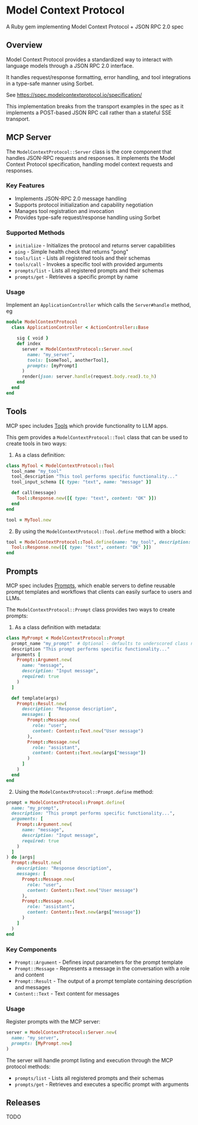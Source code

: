 # Model Context Protocol

A Ruby gem implementing Model Context Protocol + JSON RPC 2.0 spec

## Overview

Model Context Protocol provides a standardized way to interact with language models through a JSON RPC 2.0 interface.

It handles request/response formatting, error handling, and tool integrations in a type-safe manner using Sorbet.

See https://spec.modelcontextprotocol.io/specification/

This implementation breaks from the transport examples in the spec as it implements a POST-based JSON RPC call rather
than a stateful SSE transport.

## MCP Server

The `ModelContextProtocol::Server` class is the core component that handles JSON-RPC requests and responses.
It implements the Model Context Protocol specification, handling model context requests and responses.

### Key Features

- Implements JSON-RPC 2.0 message handling
- Supports protocol initialization and capability negotiation
- Manages tool registration and invocation
- Provides type-safe request/response handling using Sorbet

### Supported Methods

- `initialize` - Initializes the protocol and returns server capabilities
- `ping` - Simple health check that returns "pong"
- `tools/list` - Lists all registered tools and their schemas
- `tools/call` - Invokes a specific tool with provided arguments
- `prompts/list` - Lists all registered prompts and their schemas
- `prompts/get` - Retrieves a specific prompt by name

### Usage

Implement an `ApplicationController` which calls the `Server#handle` method, eg

```ruby
module ModelContextProtocol
  class ApplicationController < ActionController::Base

    sig { void }
    def index
      server = ModelContextProtocol::Server.new(
        name: "my_server",
        tools: [someTool, anotherTool],
        prompts: [myPrompt]
      )
      render(json: server.handle(request.body.read).to_h)
    end
  end
end
```

## Tools

MCP spec includes [Tools](https://modelcontextprotocol.io/docs/concepts/tools) which provide functionality to LLM apps.

This gem provides a `ModelContextProtocol::Tool` class that can be used to create tools in two ways:

1. As a class definition:

```ruby
class MyTool < ModelContextProtocol::Tool
  tool_name "my_tool"
  tool_description "This tool performs specific functionality..."
  tool_input_schema [{ type: "text", name: "message" }]

  def call(message)
    Tool::Response.new([{ type: "text", content: "OK" }])
  end
end

tool = MyTool.new
```

2. By using the `ModelContextProtocol::Tool.define` method with a block:

```ruby
tool = ModelContextProtocol::Tool.define(name: "my_tool", description: "This tool performs specific functionality...") do |args|
  Tool::Response.new([{ type: "text", content: "OK" }])
end
```

## Prompts

MCP spec includes [Prompts](https://modelcontextprotocol.io/docs/concepts/prompts), which enable servers to define reusable prompt templates and workflows that clients can easily surface to users and LLMs.

The `ModelContextProtocol::Prompt` class provides two ways to create prompts:

1. As a class definition with metadata:

```ruby
class MyPrompt < ModelContextProtocol::Prompt
  prompt_name "my_prompt"  # Optional - defaults to underscored class name
  description "This prompt performs specific functionality..."
  arguments [
    Prompt::Argument.new(
      name: "message",
      description: "Input message",
      required: true
    )
  ]

  def template(args)
    Prompt::Result.new(
      description: "Response description",
      messages: [
        Prompt::Message.new(
          role: "user",
          content: Content::Text.new("User message")
        ),
        Prompt::Message.new(
          role: "assistant",
          content: Content::Text.new(args["message"])
        )
      ]
    )
  end
end
```

2. Using the `ModelContextProtocol::Prompt.define` method:

```ruby
prompt = ModelContextProtocol::Prompt.define(
  name: "my_prompt",
  description: "This prompt performs specific functionality...",
  arguments: [
    Prompt::Argument.new(
      name: "message",
      description: "Input message",
      required: true
    )
  ]
) do |args|
  Prompt::Result.new(
    description: "Response description",
    messages: [
      Prompt::Message.new(
        role: "user",
        content: Content::Text.new("User message")
      ),
      Prompt::Message.new(
        role: "assistant",
        content: Content::Text.new(args["message"])
      )
    ]
  )
end
```

### Key Components

- `Prompt::Argument` - Defines input parameters for the prompt template
- `Prompt::Message` - Represents a message in the conversation with a role and content
- `Prompt::Result` - The output of a prompt template containing description and messages
- `Content::Text` - Text content for messages

### Usage

Register prompts with the MCP server:

```ruby
server = ModelContextProtocol::Server.new(
  name: "my_server",
  prompts: [MyPrompt.new]
)
```

The server will handle prompt listing and execution through the MCP protocol methods:

- `prompts/list` - Lists all registered prompts and their schemas
- `prompts/get` - Retrieves and executes a specific prompt with arguments

## Releases

TODO
